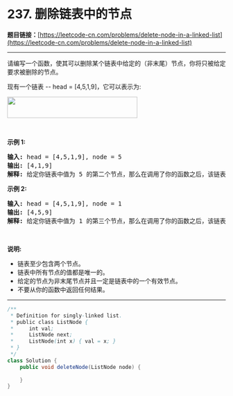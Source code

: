 # 237. 删除链表中的节点

**题目链接：**[https://leetcode-cn.com/problems/delete-node-in-a-linked-list](https://leetcode-cn.com/problems/delete-node-in-a-linked-list)

---

<div class="content__1Y2H">
 <div class="notranslate">
  <p>请编写一个函数，使其可以删除某个链表中给定的（非末尾）节点，你将只被给定要求被删除的节点。</p> 
  <p>现有一个链表 --&nbsp;head =&nbsp;[4,5,1,9]，它可以表示为:</p> 
  <p><img style="height: 49px; width: 300px;" src="/aliyun-lc-upload/uploads/2019/01/19/237_example.png" alt=""></p> 
  <p>&nbsp;</p> 
  <p><strong>示例 1:</strong></p> 
  <pre class="language-text"><strong>输入:</strong> head = [4,5,1,9], node = 5
<strong>输出:</strong> [4,1,9]
<strong>解释: </strong>给定你链表中值为&nbsp;5&nbsp;的第二个节点，那么在调用了你的函数之后，该链表应变为 4 -&gt; 1 -&gt; 9.
</pre> 
  <p><strong>示例 2:</strong></p> 
  <pre class="language-text"><strong>输入:</strong> head = [4,5,1,9], node = 1
<strong>输出:</strong> [4,5,9]
<strong>解释: </strong>给定你链表中值为&nbsp;1&nbsp;的第三个节点，那么在调用了你的函数之后，该链表应变为 4 -&gt; 5 -&gt; 9.
</pre> 
  <p>&nbsp;</p> 
  <p><strong>说明:</strong></p> 
  <ul> 
   <li>链表至少包含两个节点。</li> 
   <li>链表中所有节点的值都是唯一的。</li> 
   <li>给定的节点为非末尾节点并且一定是链表中的一个有效节点。</li> 
   <li>不要从你的函数中返回任何结果。</li> 
  </ul> 
 </div>
</div>

---

```java
/**
 * Definition for singly-linked list.
 * public class ListNode {
 *     int val;
 *     ListNode next;
 *     ListNode(int x) { val = x; }
 * }
 */
class Solution {
    public void deleteNode(ListNode node) {
        
    }
}
```